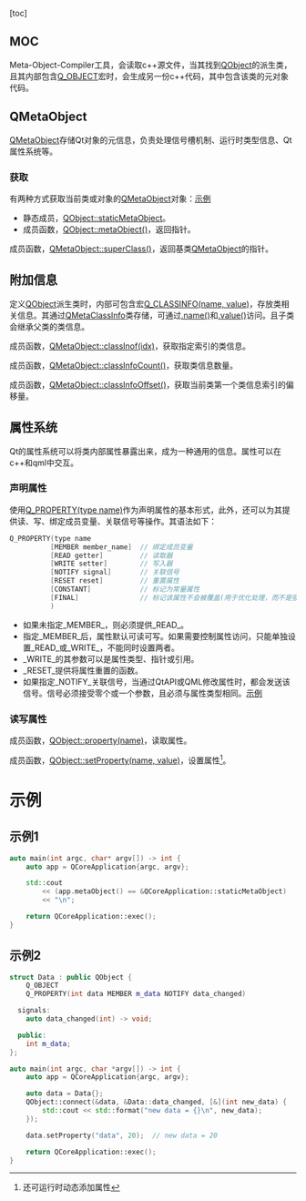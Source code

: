 [toc]

## MOC

Meta-Object-Compiler工具，会读取c++源文件，当其找到[QObject]()的派生类，且其内部包含[Q_OBJECT]()宏时，会生成另一份c++代码，其中包含该类的元对象代码。

## QMetaObject

[QMetaObject]()存储Qt对象的元信息，负责处理信号槽机制、运行时类型信息、Qt属性系统等。

### 获取

有两种方式获取当前类或对象的[QMetaObject]()对象：[示例](#示例1)

* 静态成员，[QObject::staticMetaObject]()。
* 成员函数，[QObject::metaObject()]()，返回指针。

成员函数，[QMetaObject::superClass()]()，返回基类[QMetaObject]()的指针。

## 附加信息

定义[QObject]()派生类时，内部可包含宏[Q_CLASSINFO(name, value)]()，存放类相关信息。其通过[QMetaClassInfo]()类存储，可通过[.name()]()和[.value()]()访问。且子类会继承父类的类信息。

成员函数，[QMetaObject::classInof(idx)]()，获取指定索引的类信息。

成员函数，[QMetaObject::classInfoCount()]()，获取类信息数量。

成员函数，[QMetaObject::classInfoOffset()]()，获取当前类第一个类信息索引的偏移量。

## 属性系统

Qt的属性系统可以将类内部属性暴露出来，成为一种通用的信息。属性可以在c++和qml中交互。

### 声明属性

使用[Q_PROPERTY(type name)]()作为声明属性的基本形式，此外，还可以为其提供读、写、绑定成员变量、关联信号等操作。其语法如下：

```cpp
Q_PROPERTY(type name
          [MEMBER member_name]	// 绑定成员变量
          [READ getter]			// 读取器
          [WRITE setter]		// 写入器
          [NOTIFY signal]		// 关联信号
          [RESET reset]			// 重置属性
          [CONSTANT]			// 标记为常量属性 
          [FINAL]				// 标记该属性不会被覆盖(用于优化处理，而不是强制要求)
          )
```

* 如果未指定_MEMBER_，则必须提供_READ_。
* 指定_MEMBER_后，属性默认可读可写。如果需要控制属性访问，只能单独设置_READ_或_WRITE_，不能同时设置两者。
* _WRITE_的其参数可以是属性类型、指针或引用。
* _RESET_提供将属性重置的函数。
* 如果指定_NOTIFY_关联信号，当通过QtAPI或QML修改属性时，都会发送该信号。信号必须接受零个或一个参数，且必须与属性类型相同。[示例](#示例2)

### 读写属性

成员函数，[QObject::property(name)]()，读取属性。

成员函数，[QObject::setProperty(name, value)]()，设置属性[^1]。



# 示例

## 示例1

```cpp
auto main(int argc, char* argv[]) -> int {
    auto app = QCoreApplication{argc, argv};

    std::cout
        << (app.metaObject() == &QCoreApplication::staticMetaObject)    // true
        << "\n";

    return QCoreApplication::exec();
}
```

## 示例2

```cpp
struct Data : public QObject {
    Q_OBJECT
    Q_PROPERTY(int data MEMBER m_data NOTIFY data_changed)

  signals:
    auto data_changed(int) -> void;

  public:
    int m_data;
};

auto main(int argc, char *argv[]) -> int {
    auto app = QCoreApplication{argc, argv};

    auto data = Data{};
    QObject::connect(&data, &Data::data_changed, [&](int new_data) {
        std::cout << std::format("new data = {}\n", new_data);
    });

    data.setProperty("data", 20);  // new data = 20

    return QCoreApplication::exec();
}
```



[^1]:还可运行时动态添加属性
